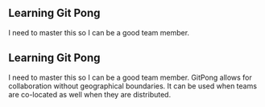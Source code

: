 ## Learning Git Pong
I need to master this so I can be a good team member.

## Learning Git Pong 
I need to master this so I can be a good team member. 
GitPong allows for collaboration without geographical boundaries. 
It can be used when teams are co-located as well when they are distributed.